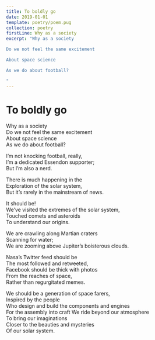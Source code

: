 ```yaml
---
title: To boldly go
date: 2019-01-01
template: poetry/poem.pug
collection: poetry
firstLine: Why as a society
excerpt: "Why as a society

Do we not feel the same excitement

About space science

As we do about football?

"
---
```


# To boldly go

Why as a society  
Do we not feel the same excitement  
About space science  
As we do about football?  

I’m not knocking football, really,  
I’m a dedicated Essendon supporter;  
But I’m also a nerd.  

There is much happening in the   
Exploration of the solar system,  
But it’s rarely in the mainstream of news.  

It should be!  
We’ve visited the extremes of the solar system,  
Touched comets and asteroids  
To understand our origins.  

We are crawling along Martian craters  
Scanning for water;  
We are zooming above Jupiter’s boisterous clouds.  

Nasa’s Twitter feed should be  
The most followed and retweeted,  
Facebook should be thick with photos  
From the reaches of space,  
Rather than regurgitated memes.  

We should be a generation of space farers,  
Inspired by the people  
Who design and build the components and engines  
For the assembly into craft We ride beyond our atmosphere  
To bring our imaginations  
Closer to the beauties and mysteries  
Of our solar system.  

